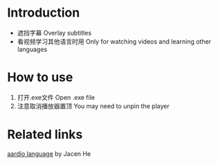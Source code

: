 # Introduction
* 遮挡字幕 Overlay subtitles
* 看视频学习其他语言时用 Only for watching videos and learning other languages

# How to use
1. 打开.exe文件 Open .exe file
2. 注意取消播放器置顶 You may need to unpin the player

# Related links
[aardio language](https://aardio.com/) by Jacen He
